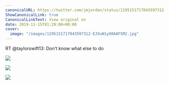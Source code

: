 ```yaml
---
canonicalURL: https://twitter.com/jmjordan/status/1195151717043597312
ShowCanonicalLink: true
CanonicalLinkText: View original on
date: 2019-11-15T01:29:08+00:00
cover:
  image: "/images/1195151717043597312-EJXuN1yX0AAFSM2.jpg"
---
```

RT @taylorswift13: Don’t know what else to do

![](/images/1195151717043597312-EJXuN1yX0AAFSM2.jpg)

![](/images/1195151717043597312-EJXuN1zWwAAomMO.jpg)

![](/images/1195151717043597312-EJXuN1xW4AYauMQ.jpg)